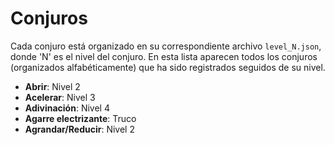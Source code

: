 # Conjuros

Cada conjuro está organizado en su correspondiente archivo `level_N.json`, donde 'N' es el nivel del conjuro.
En esta lista aparecen todos los conjuros (organizados alfabéticamente) que ha sido registrados seguidos de su nivel.

- **Abrir**: Nivel 2
- **Acelerar**: Nivel 3
- **Adivinación**: Nivel 4
- **Agarre electrizante**: Truco
- **Agrandar/Reducir**: Nivel 2